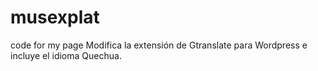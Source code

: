 # musexplat
code for my page
Modifica la extensión de Gtranslate para Wordpress e incluye el idioma Quechua.
